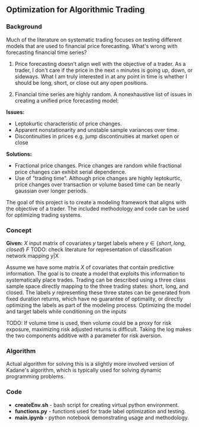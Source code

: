 ## Optimization for Algorithmic Trading

### Background
Much of the literature on systematic trading focuses on testing different 
models that are used to financial price forecasting. What's wrong with 
forecasting financial time series?

1. Price forecasting doesn't align well with the objective of a trader. As a trader, 
I don't care if the price in the next `n` minutes is going up, down, or sideways. 
What I am truly interested in at any point in time is whether I should be long, 
short, or close out any open positions.

2. Financial time series are highly random. A nonexhaustive list of issues
in creating a unified price forecasting model:

**Issues:**
* Leptokurtic characteristic of price changes.
* Apparent nonstationarity and unstable sample variances over time.
* Discontinuities in prices e.g. jump discontinuities at market open or close
    
**Solutions:**
* Fractional price changes. Price changes are random while fractional price
changes can exhibit serial dependence.
* Use of "trading time". Although price changes are highly leptokurtic, price
changes over transaction or volume based time can be nearly gaussian over 
longer periods.

The goal of this project is to create a modeling framework that aligns with the 
objective of a trader. The included methodology and code can be used for 
optimizing trading systems.

### Concept
**Given:**
$X$ input matrix of covariates
$y$ target labels where $y \in \{short, long, closed\}$
$F$ TODO: check literature for representation of classification network mapping y|X

Assume we have some matrix $X$ of covariates that contain predictive information.
The goal is to create a model that exploits this information to systematically
place trades. Trading can be described using a three class sample space directly 
mapping to the three trading states: short, long, and closed. The labels $y$ 
representing these three states can be generated from fixed duration returns, 
which have no guarantee of optimality, or directly optimizing the labels as part 
of the modeling process. Optimizing the model and target labels while conditioning 
on the inputs 



TODO: If volume time is used, then volume could be a proxy for risk exposure, maximizing 
risk adjusted returns is difficult. Taking the log makes the two components additive 
with a parameter for risk aversion.

### Algorithm
Actual algorithm for solving this is a slightly more involved version of Kadane's 
algorithm, which is typically used for solving dynamic programming problems.

### Code
- **createEnv.sh** - bash script for creating virtual python environment.
- **functions.py** - functions used for trade label optimization and testing.
- **main.ipynb** - python notebook demonstrating usage and methodology.
